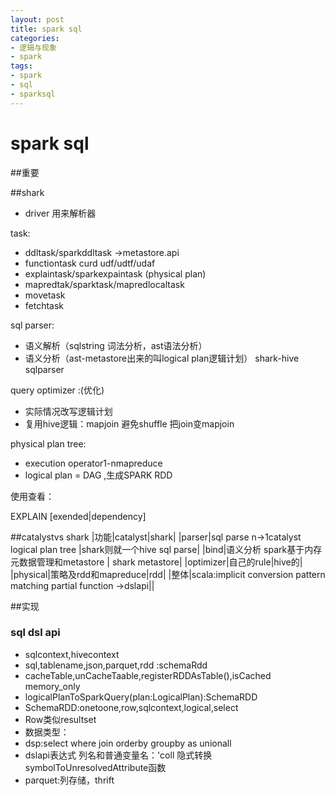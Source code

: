 ```yaml
---
layout: post
title: spark sql
categories:
- 逻辑与现象
- spark
tags:
- spark
- sql
- sparksql
---
```


spark sql
============

##重要


##shark

- driver 用来解析器

task:

- ddltask/sparkddltask ->metastore.api
- functiontask curd udf/udtf/udaf
- explaintask/sparkexpaintask (physical plan)
- mapredtak/sparktask/mapredlocaltask 
- movetask
- fetchtask

sql parser:

- 语义解析（sqlstring 词法分析，ast语法分析）
- 语义分析（ast-metastore出来的叫logical plan逻辑计划）
shark-hive sqlparser

query optimizer :(优化)

- 实际情况改写逻辑计划
- 复用hive逻辑：mapjoin 避免shuffle 把join变mapjoin

physical plan tree:

- execution operator1-nmapreduce
- logical plan = DAG ,生成SPARK RDD

使用查看：

EXPLAIN [exended|dependency]<sql query>


##catalystvs shark
|功能|catalyst|shark|
|parser|sql parse n->1catalyst logical plan tree |shark则就一个hive sql parse|
|bind|语义分析 spark基于内存元数据管理和metastore | shark metastore|
|optimizer|自己的rule|hive的|
|physical|策略及rdd和mapreduce|rdd|
|整体|scala:implicit conversion pattern matching partial function ->dslapi||

##实现

### sql dsl api
- sqlcontext,hivecontext
- sql,tablename,json,parquet,rdd :schemaRdd
- cacheTable,unCacheTaable,registerRDDAsTable(),isCached memory_only 
- logicalPlanToSparkQuery(plan:LogicalPlan):SchemaRDD
- SchemaRDD:onetoone,row,sqlcontext,logical,select
- Row类似resultset
- 数据类型：
- dsp:select where join orderby groupby as unionall 
- dslapi表达式 列名和普通变量名：'coll 隐式转换symbolToUnresolvedAttribute函数
- parquet:列存储，thrift

